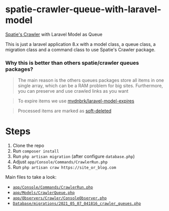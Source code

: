 # spatie-crawler-queue-with-laravel-model
[Spatie's Crawler](https://github.com/spatie/crawler) with Laravel Model as Queue

This is just a laravel application 8.x with a model class, a queue class, a migration class and a command class to use Spatie's Crawler package.

### Why this is better than others spatie/crawler queues packages?
> The main reason is the others queues packages store all items in one single array, which can be a RAM problem for big sites.
> Furthermore, you can preserve and use crawled links as you want

> To expire items we use [mvdnbrk/laravel-model-expires](https://github.com/mvdnbrk/laravel-model-expires)

> Processed items are marked as [soft-deleted](https://laravel.com/docs/8.x/eloquent#soft-deleting)

# Steps
1. Clone the repo
2. Run `composer install`
3. Run `php artisan migration` (after configure `database.php`)
4. Adjust `app/Console/Commands/CrawlerRun.php`
5. Run `php artisan craw https://site_or_blog.com`

Main files to take a look:
* [`app/Console/Commands/CrawlerRun.php`](app/Console/Commands/CrawlerRun.php)
* [`app/Models/CrawlerQueue.php`](app/Models/CrawlerQueue.php)
* [`app/Observers/Crawler/ConsoleObserver.php`](app/Observers/Crawler/ConsoleObserver.php)
* [`Database/migrations/2021_05_07_041816_crawler_queues.php`](Database/migrations/2021_05_07_041816_crawler_queues.php)
